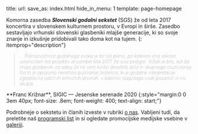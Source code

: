 title:
url:
save_as: index.html
hide_in_menu: 1
template: page-homepage


Komorna zasedba **_Slovenski godalni sekstet_** (SGS) že od leta 2017 koncertira v slovenskem kulturnem prostoru, v Evropi in širše.
Zasedbo sestavljajo vrhunski slovenski glasbeniki mlajše generacije, ki so svoje znanje in izkušnje pridobivali tako doma kot na tujem.
{: itemprop="description"}

<blockquote cite="https://www.sigic.si/jesenske-serenade-2020.html" style="font-size: .9em; font-weight: 100; font-style: italic;"><p>
... Polnozvočnost godalnega zvoka je bil tisti pleno, po katerem ima sekstet,
ustanovljen kot projektni ansambel leta 2017, že svoj pedigre.
Slišati je bilo, kot da imajo glasbeniki za seboj že ne vem koliko desetletij
dela in skupnega muziciranja. Na to je opozorilo nenehno pulziranje šesterice,
ki je godalne interpretacije zgradila na odličnih tehničnih prvinah,
s katerimi razpolaga vsak posamič in vsi skupaj ...
</p></blockquote>
**Franc Križnar**, SIGIC — Jesenske serenade 2020
{:style="margin:0 0 3em 40px; font-size: .8em; font-weight: 400; text-align: start;"}

Podrobneje o sekstetu in članih izveste v rubriki
[o nas]({filename}/pages/about.md).
Vabljeni tudi, da preletite naš
[programski list]({filename}/pages/program.md)
in si ogledate promocijske medijske vsebine v
[galeriji]({filename}/pages/gallery.md).
